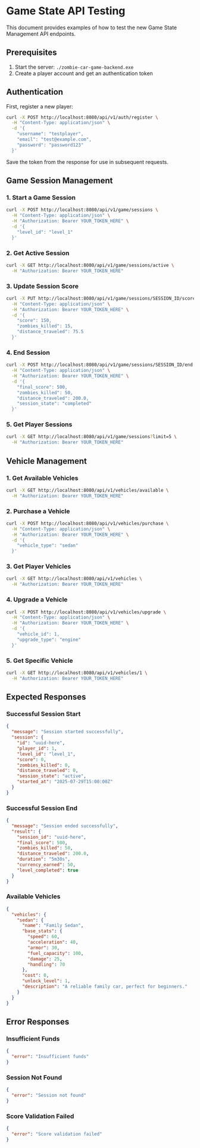 # Game State API Testing

This document provides examples of how to test the new Game State Management API endpoints.

## Prerequisites

1. Start the server: `./zombie-car-game-backend.exe`
2. Create a player account and get an authentication token

## Authentication

First, register a new player:

```bash
curl -X POST http://localhost:8080/api/v1/auth/register \
  -H "Content-Type: application/json" \
  -d '{
    "username": "testplayer",
    "email": "test@example.com",
    "password": "password123"
  }'
```

Save the token from the response for use in subsequent requests.

## Game Session Management

### 1. Start a Game Session

```bash
curl -X POST http://localhost:8080/api/v1/game/sessions \
  -H "Content-Type: application/json" \
  -H "Authorization: Bearer YOUR_TOKEN_HERE" \
  -d '{
    "level_id": "level_1"
  }'
```

### 2. Get Active Session

```bash
curl -X GET http://localhost:8080/api/v1/game/sessions/active \
  -H "Authorization: Bearer YOUR_TOKEN_HERE"
```

### 3. Update Session Score

```bash
curl -X PUT http://localhost:8080/api/v1/game/sessions/SESSION_ID/score \
  -H "Content-Type: application/json" \
  -H "Authorization: Bearer YOUR_TOKEN_HERE" \
  -d '{
    "score": 150,
    "zombies_killed": 15,
    "distance_traveled": 75.5
  }'
```

### 4. End Session

```bash
curl -X POST http://localhost:8080/api/v1/game/sessions/SESSION_ID/end \
  -H "Content-Type: application/json" \
  -H "Authorization: Bearer YOUR_TOKEN_HERE" \
  -d '{
    "final_score": 500,
    "zombies_killed": 50,
    "distance_traveled": 200.0,
    "session_state": "completed"
  }'
```

### 5. Get Player Sessions

```bash
curl -X GET http://localhost:8080/api/v1/game/sessions?limit=5 \
  -H "Authorization: Bearer YOUR_TOKEN_HERE"
```

## Vehicle Management

### 1. Get Available Vehicles

```bash
curl -X GET http://localhost:8080/api/v1/vehicles/available \
  -H "Authorization: Bearer YOUR_TOKEN_HERE"
```

### 2. Purchase a Vehicle

```bash
curl -X POST http://localhost:8080/api/v1/vehicles/purchase \
  -H "Content-Type: application/json" \
  -H "Authorization: Bearer YOUR_TOKEN_HERE" \
  -d '{
    "vehicle_type": "sedan"
  }'
```

### 3. Get Player Vehicles

```bash
curl -X GET http://localhost:8080/api/v1/vehicles \
  -H "Authorization: Bearer YOUR_TOKEN_HERE"
```

### 4. Upgrade a Vehicle

```bash
curl -X POST http://localhost:8080/api/v1/vehicles/upgrade \
  -H "Content-Type: application/json" \
  -H "Authorization: Bearer YOUR_TOKEN_HERE" \
  -d '{
    "vehicle_id": 1,
    "upgrade_type": "engine"
  }'
```

### 5. Get Specific Vehicle

```bash
curl -X GET http://localhost:8080/api/v1/vehicles/1 \
  -H "Authorization: Bearer YOUR_TOKEN_HERE"
```

## Expected Responses

### Successful Session Start
```json
{
  "message": "Session started successfully",
  "session": {
    "id": "uuid-here",
    "player_id": 1,
    "level_id": "level_1",
    "score": 0,
    "zombies_killed": 0,
    "distance_traveled": 0,
    "session_state": "active",
    "started_at": "2025-07-29T15:00:00Z"
  }
}
```

### Successful Session End
```json
{
  "message": "Session ended successfully",
  "result": {
    "session_id": "uuid-here",
    "final_score": 500,
    "zombies_killed": 50,
    "distance_traveled": 200.0,
    "duration": "5m30s",
    "currency_earned": 50,
    "level_completed": true
  }
}
```

### Available Vehicles
```json
{
  "vehicles": {
    "sedan": {
      "name": "Family Sedan",
      "base_stats": {
        "speed": 60,
        "acceleration": 40,
        "armor": 30,
        "fuel_capacity": 100,
        "damage": 25,
        "handling": 70
      },
      "cost": 0,
      "unlock_level": 1,
      "description": "A reliable family car, perfect for beginners."
    }
  }
}
```

## Error Responses

### Insufficient Funds
```json
{
  "error": "Insufficient funds"
}
```

### Session Not Found
```json
{
  "error": "Session not found"
}
```

### Score Validation Failed
```json
{
  "error": "Score validation failed"
}
```